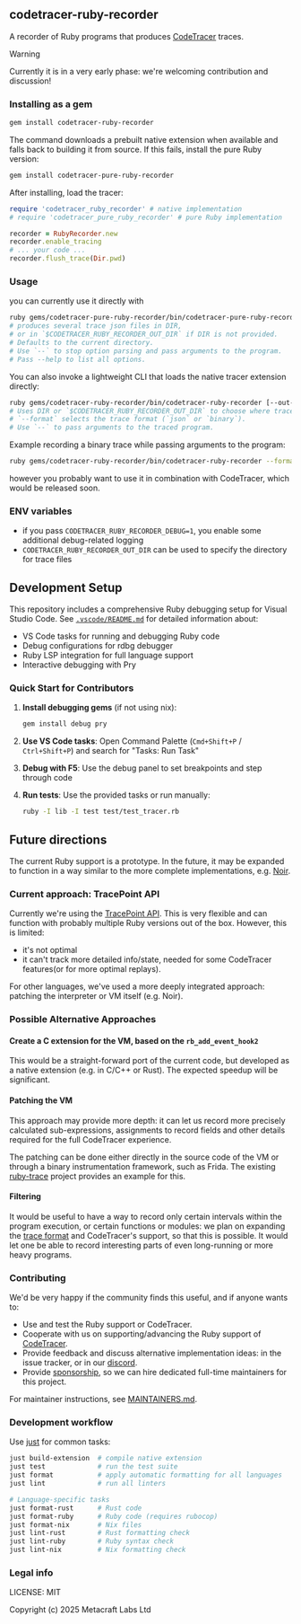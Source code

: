 ## codetracer-ruby-recorder

A recorder of Ruby programs that produces [CodeTracer](https://github.com/metacraft-labs/CodeTracer) traces.

> [!WARNING]
> Currently it is in a very early phase: we're welcoming contribution and discussion!


### Installing as a gem

```bash
gem install codetracer-ruby-recorder
```

The command downloads a prebuilt native extension when available and falls back
to building it from source. If this fails, install the pure Ruby version:

```bash
gem install codetracer-pure-ruby-recorder
```

After installing, load the tracer:

```ruby
require 'codetracer_ruby_recorder' # native implementation
# require 'codetracer_pure_ruby_recorder' # pure Ruby implementation

recorder = RubyRecorder.new
recorder.enable_tracing
# ... your code ...
recorder.flush_trace(Dir.pwd)
```

### Usage

you can currently use it directly with

```bash
ruby gems/codetracer-pure-ruby-recorder/bin/codetracer-pure-ruby-recorder [--out-dir DIR] <path to ruby file> [-- <program args>]
# produces several trace json files in DIR,
# or in `$CODETRACER_RUBY_RECORDER_OUT_DIR` if DIR is not provided.
# Defaults to the current directory.
# Use `--` to stop option parsing and pass arguments to the program.
# Pass --help to list all options.
```

You can also invoke a lightweight CLI that loads the native tracer extension
directly:

```bash
ruby gems/codetracer-ruby-recorder/bin/codetracer-ruby-recorder [--out-dir DIR] [--format json|binary] <path to ruby file> [-- <program args>]
# Uses DIR or `$CODETRACER_RUBY_RECORDER_OUT_DIR` to choose where traces are saved.
# `--format` selects the trace format (`json` or `binary`).
# Use `--` to pass arguments to the traced program.
```

Example recording a binary trace while passing arguments to the program:

```bash
ruby gems/codetracer-ruby-recorder/bin/codetracer-ruby-recorder --format=binary --out-dir traces examples/runtime_code_execution.rb -- 2
```

however you probably want to use it in combination with CodeTracer, which would be released soon.

### ENV variables

* if you pass `CODETRACER_RUBY_RECORDER_DEBUG=1`, you enable some additional debug-related logging
* `CODETRACER_RUBY_RECORDER_OUT_DIR` can be used to specify the directory for trace files

## Development Setup

This repository includes a comprehensive Ruby debugging setup for Visual Studio Code. See [`.vscode/README.md`](.vscode/README.md) for detailed information about:

* VS Code tasks for running and debugging Ruby code
* Debug configurations for rdbg debugger  
* Ruby LSP integration for full language support
* Interactive debugging with Pry

### Quick Start for Contributors

1. **Install debugging gems** (if not using nix):

   ```bash
   gem install debug pry
   ```

2. **Use VS Code tasks**: Open Command Palette (`Cmd+Shift+P` / `Ctrl+Shift+P`) and search for "Tasks: Run Task"

3. **Debug with F5**: Use the debug panel to set breakpoints and step through code

4. **Run tests**: Use the provided tasks or run manually:

   ```bash
   ruby -I lib -I test test/test_tracer.rb
   ```

## Future directions

The current Ruby support is a prototype. In the future, it may be expanded to function in a way similar to the more complete implementations, e.g. [Noir](https://github.com/blocksense-network/noir/tree/blocksense/tooling/tracer).

### Current approach: TracePoint API

Currently we're using the [TracePoint API](https://rubyapi.org/3.4/o/tracepoint).
This is very flexible and can function with probably multiple Ruby versions out of the box.
However, this is limited:

* it's not optimal
* it can't track more detailed info/state, needed for some CodeTracer features(or for more optimal replays).

For other languages, we've used a more deeply integrated approach: patching the interpreter or VM itself (e.g. Noir).

### Possible Alternative Approaches

#### Create a C extension for the VM, based on the `rb_add_event_hook2`

This would be a straight-forward port of the current code, but developed as a native extension (e.g. in C/C++ or Rust). The expected speedup will be significant.

#### Patching the VM

This approach may provide more depth: it can let us record more precisely calculated sub-expressions, assignments to record fields and other details required for the full CodeTracer experience.

The patching can be done either directly in the source code of the VM or through a binary instrumentation framework, such as Frida. The existing [ruby-trace](https://www.nccgroup.com/us/research-blog/tool-update-ruby-trace-a-low-level-tracer-for-ruby/) project provides an example for this.

#### Filtering

It would be useful to have a way to record only certain intervals within the program execution, or certain functions or modules:
we plan on expanding the [trace format](https://github.com/metacraft-labs/runtime_tracing/) and CodeTracer's support, so that this is possible. It would let one be able to record interesting
parts of even long-running or more heavy programs.

### Contributing

We'd be very happy if the community finds this useful, and if anyone wants to:

* Use and test the Ruby support or CodeTracer.
* Cooperate with us on supporting/advancing the Ruby support of [CodeTracer](https://github.com/metacraft-labs/CodeTracer).
* Provide feedback and discuss alternative implementation ideas: in the issue tracker, or in our [discord](https://discord.gg/qSDCAFMP).
* Provide [sponsorship](https://opencollective.com/codetracer), so we can hire dedicated full-time maintainers for this project.

For maintainer instructions, see [MAINTAINERS.md](MAINTAINERS.md).

### Development workflow

Use [just](https://github.com/casey/just) for common tasks:

```bash
just build-extension  # compile native extension
just test             # run the test suite
just format           # apply automatic formatting for all languages
just lint             # run all linters

# Language-specific tasks
just format-rust      # Rust code
just format-ruby      # Ruby code (requires rubocop)
just format-nix       # Nix files
just lint-rust        # Rust formatting check
just lint-ruby        # Ruby syntax check
just lint-nix         # Nix formatting check
```

### Legal info

LICENSE: MIT

Copyright (c) 2025 Metacraft Labs Ltd
